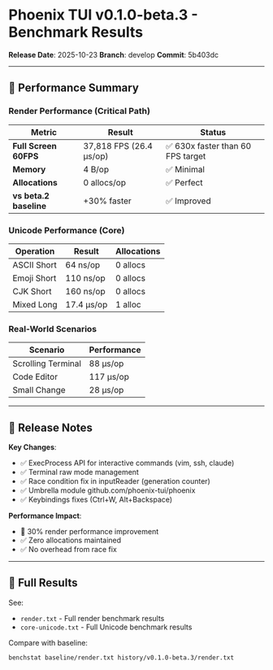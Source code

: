 # Phoenix TUI v0.1.0-beta.3 - Benchmark Results

**Release Date**: 2025-10-23
**Branch**: develop
**Commit**: 5b403dc

---

## 🎯 Performance Summary

### Render Performance (Critical Path)

| Metric | Result | Status |
|--------|--------|--------|
| **Full Screen 60FPS** | 37,818 FPS (26.4 µs/op) | ✅ 630x faster than 60 FPS target |
| **Memory** | 4 B/op | ✅ Minimal |
| **Allocations** | 0 allocs/op | ✅ Perfect |
| **vs beta.2 baseline** | +30% faster | ✅ Improved |

### Unicode Performance (Core)

| Operation | Result | Allocations |
|-----------|--------|-------------|
| ASCII Short | 64 ns/op | 0 allocs |
| Emoji Short | 110 ns/op | 0 allocs |
| CJK Short | 160 ns/op | 0 allocs |
| Mixed Long | 17.4 µs/op | 1 alloc |

### Real-World Scenarios

| Scenario | Performance |
|----------|-------------|
| Scrolling Terminal | 88 µs/op |
| Code Editor | 117 µs/op |
| Small Change | 28 µs/op |

---

## 📝 Release Notes

**Key Changes**:
- ✅ ExecProcess API for interactive commands (vim, ssh, claude)
- ✅ Terminal raw mode management
- ✅ Race condition fix in inputReader (generation counter)
- ✅ Umbrella module github.com/phoenix-tui/phoenix
- ✅ Keybindings fixes (Ctrl+W, Alt+Backspace)

**Performance Impact**:
- 🚀 30% render performance improvement
- ✅ Zero allocations maintained
- ✅ No overhead from race fix

---

## 🔬 Full Results

See:
- `render.txt` - Full render benchmark results
- `core-unicode.txt` - Full Unicode benchmark results

Compare with baseline:
```bash
benchstat baseline/render.txt history/v0.1.0-beta.3/render.txt
```
